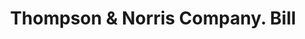 ---
doi: 10.7916/D8QZ3P5V
date_other: '1905'
date_other_textual: '1905'
form: printed ephemera
genre:
- Invoices
name:
- Thompson & Norris Company
object_in_context_url: https://biggert.cul.columbia.edu/items/view/ave_biggert_01904
subject_hierarchical_geographic:
- New York, New York, United States
subject_name:
- Thompson & Norris Company
title: Thompson & Norris Company. Bill
sort_title: Thompson & Norris Company. Bill
call_number: ave_biggert_01904
coordinates:
- 40.69277777777778,-73.99027777777778
pid: ave_biggert_01904
identifiers: ave_biggert_01904
thumbnail: https://derivativo-2.library.columbia.edu/iiif/2/ldpd:490641/full/!256,256/0/native.jpg
permalink: "/biggert/ave_biggert_01904/"
layout: iiif-image-page
---
